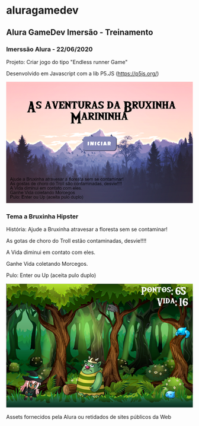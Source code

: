 # aluragamedev

## Alura GameDev Imersão - Treinamento

### Imerssão Alura - 22/06/2020
Projeto: Criar jogo do tipo "Endless runner Game"

Desenvolvido em Javascript com a lib P5.JS (https://p5js.org/)

![Tela Inicial do Projeto](https://github.com/dordetto/aluragamedev/blob/master/Apoio/splashscreen.png)

### Tema a Bruxinha Hipster
História: Ajude a Bruxinha atravesar a floresta sem se contaminar!

As gotas de choro do Troll estão contaminadas, desvie!!!!

A Vida diminui em contato com eles.

Ganhe Vida coletando Morcegos.

Pulo: Enter ou Up (aceita pulo duplo)

![Tela do Jogo](https://github.com/dordetto/aluragamedev/blob/master/Apoio/game.png)

Assets fornecidos pela Alura ou retidados de sites públicos da Web
